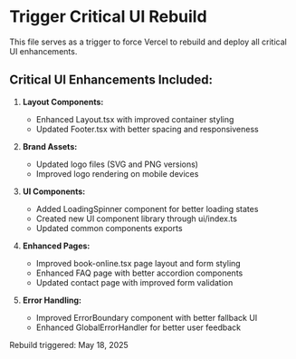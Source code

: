 # Trigger Critical UI Rebuild

This file serves as a trigger to force Vercel to rebuild and deploy all critical UI enhancements.

## Critical UI Enhancements Included:

1. **Layout Components:**
   - Enhanced Layout.tsx with improved container styling
   - Updated Footer.tsx with better spacing and responsiveness

2. **Brand Assets:**
   - Updated logo files (SVG and PNG versions)
   - Improved logo rendering on mobile devices

3. **UI Components:**
   - Added LoadingSpinner component for better loading states
   - Created new UI component library through ui/index.ts
   - Updated common components exports

4. **Enhanced Pages:**
   - Improved book-online.tsx page layout and form styling
   - Enhanced FAQ page with better accordion components
   - Updated contact page with improved form validation

5. **Error Handling:**
   - Improved ErrorBoundary component with better fallback UI
   - Enhanced GlobalErrorHandler for better user feedback

Rebuild triggered: May 18, 2025 